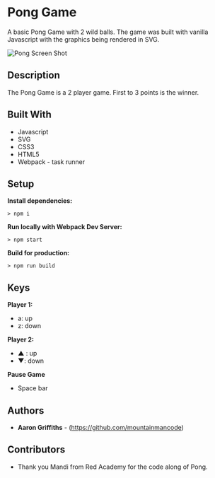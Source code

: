 # Pong Game

A basic Pong Game with 2 wild balls. The game was built with vanilla Javascript with the graphics being rendered in SVG.

  ![Pong Screen Shot](images/pong.png "Pong Game")

## Description

The Pong Game is a 2 player game. First to 3 points is the winner.

## Built With

* Javascript
* SVG
* CSS3
* HTML5 
* Webpack - task runner

## Setup

**Install dependencies:**

`> npm i`

**Run locally with Webpack Dev Server:**

`> npm start`

**Build for production:**

`> npm run build`

## Keys

**Player 1:**
* a: up
* z: down

**Player 2:**
* ▲ : up
* ▼: down

**Pause Game**
* Space bar

## Authors

* **Aaron Griffiths** - (https://github.com/mountainmancode)

## Contributors

* Thank you Mandi from Red Academy for the code along of Pong.

